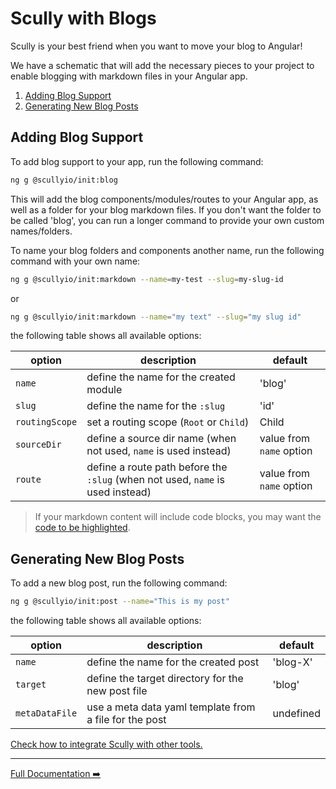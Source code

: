 # Scully with Blogs

Scully is your best friend when you want to move your blog to Angular!

We have a schematic that will add the necessary pieces to your project to enable blogging with markdown files in your
Angular app.

1. [Adding Blog Support](#adding-blog-support)
2. [Generating New Blog Posts](#generating-new-blog-posts)

## Adding Blog Support

To add blog support to your app, run the following command:

```bash
ng g @scullyio/init:blog
```

This will add the blog components/modules/routes to your Angular app, as well as a folder for your blog markdown files.
If you don't want the folder to be called 'blog', you can run a longer command to provide your own custom names/folders.

To name your blog folders and components another name, run the following command with your own name:

```bash
ng g @scullyio/init:markdown --name=my-test --slug=my-slug-id
```

or

```bash
ng g @scullyio/init:markdown --name="my text" --slug="my slug id"
```

the following table shows all available options:

| option         | description                                                                    | default                  |
| -------------- | ------------------------------------------------------------------------------ | ------------------------ |
| `name`         | define the name for the created module                                         | 'blog'                   |
| `slug`         | define the name for the `:slug`                                                | 'id'                     |
| `routingScope` | set a routing scope (`Root` or `Child`)                                        | Child                    |
| `sourceDir`    | define a source dir name (when not used, `name` is used instead)               | value from `name` option |
| `route`        | define a route path before the `:slug` (when not used, `name` is used instead) | value from `name` option |

> If your markdown content will include code blocks, you may want the [code to be highlighted](utils.md).

## Generating New Blog Posts

To add a new blog post, run the following command:

```bash
ng g @scullyio/init:post --name="This is my post"
```

the following table shows all available options:

| option         | description                                            | default   |
| -------------- | ------------------------------------------------------ | --------- |
| `name`         | define the name for the created post                   | 'blog-X'  |
| `target`       | define the target directory for the new post file      | 'blog'    |
| `metaDataFile` | use a meta data yaml template from a file for the post | undefined |

[Check how to integrate Scully with other tools.](utils.md)

---

[Full Documentation ➡️](scully.md)
